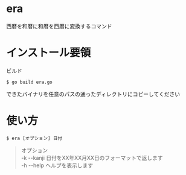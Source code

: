 # era
西暦を和暦に和暦を西暦に変換するコマンド  

# インストール要領
ビルド  
```
$ go build era.go
```
できたバイナリを任意のパスの通ったディレクトリにコピーしてください  

# 使い方
```
$ era [オプション] 日付
```
> オプション  
> -k --kanji 日付をXX年XX月XX日のフォーマットで返します  
> -h --help  ヘルプを表示します 
